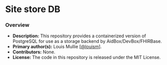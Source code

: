 # Site store DB

### Overview

- **Description:** This repository provides a containerized version of PostgreSQL for use as a storage backend by AidBox/DevBox/FHIRBase.
- **Primary author(s):** Louis Mullie [[@louism](https://github.com/louismullie)].
- **Contributors:** None.
- **License:** The code in this repository is released under the MIT License.
